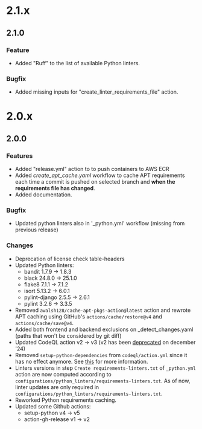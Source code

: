 # 2.1.x

## 2.1.0

### Feature

* Added "Ruff" to the list of available Python linters.

### Bugfix

* Added missing inputs for "create_linter_requirements_file" action.

# 2.0.x

## 2.0.0

### Features

* Added "release.yml" action to to push containers to AWS ECR
* Added *create_apt_cache.yaml* workflow to cache APT requirements each time a commit is pushed on selected branch and **when the requirements file has changed**.
* Added documentation.

### Bugfix

* Updated python linters also in '_python.yml' workflow (missing from previous release)

### Changes

* Deprecation of license check table-headers
* Updated Python linters:
  * bandit 1.7.9 -> 1.8.3
  * black 24.8.0 -> 25.1.0
  * flake8 7.1.1 -> 7.1.2
  * isort 5.13.2 -> 6.0.1
  * pylint-django 2.5.5 -> 2.6.1
  * pylint 3.2.6 -> 3.3.5
* Removed `awalsh128/cache-apt-pkgs-action@latest` action and rewrote APT caching using GitHub's `actions/cache/restore@v4` and `actions/cache/save@v4`.
* Added both frontend and backend exclusions on _detect_changes.yaml (paths that won't be considered by git diff)
* Updated CodeQL action v2 -> v3 (v2 has been [deprecated](https://github.blog/changelog/2024-01-12-code-scanning-deprecation-of-codeql-action-v2/) on december '24)
* Removed `setup-python-dependencies` from `codeql/action.yml` since it has no effect anymore. See [this](https://github.blog/changelog/2024-01-23-codeql-2-16-python-dependency-installation-disabled-new-queries-and-bug-fixes/) for more information.
* Linters versions in step `Create requirements-linters.txt` of `_python.yml` action are now computed according to `configurations/python_linters/requirements-linters.txt`. As of now, linter updates are only required in `configurations/python_linters/requirements-linters.txt`.
* Reworked Python requirements caching.
* Updated some Github actions:
  * setup-python v4 -> v5
  * action-gh-release v1 -> v2
